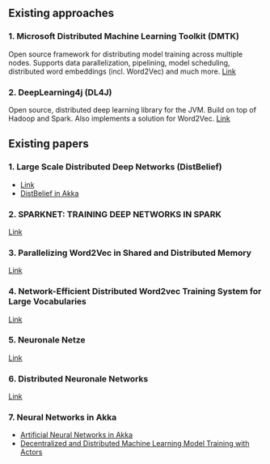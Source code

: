 ## Existing approaches

### 1. Microsoft Distributed Machine Learning Toolkit (DMTK)
Open source framework for distributing model training across multiple nodes. Supports data parallelization, pipelining, model scheduling, distributed word embeddings (incl. Word2Vec) and much more.
[Link](http://www.dmtk.io/)

### 2. DeepLearning4j (DL4J)
Open source, distributed deep learning library for the JVM. Build on top of Hadoop and Spark. Also implements a solution for Word2Vec.
[Link](https://deeplearning4j.org/)

## Existing papers

### 1. Large Scale Distributed Deep Networks (DistBelief)

* [Link](http://papers.nips.cc/paper/4687-large-scale-distributed-deep-networks.pdf)
* [DistBelief in Akka](http://alexminnaar.com/2015/09/06/DistBelief-with-Akka.html)

### 2. SPARKNET: TRAINING DEEP NETWORKS IN SPARK

[Link](https://arxiv.org/pdf/1511.06051.pdf)

### 3. Parallelizing Word2Vec in Shared and Distributed Memory

[Link](https://arxiv.org/abs/1604.04661)

### 4. Network-Efficient Distributed Word2vec Training System for Large Vocabularies

[Link](https://arxiv.org/abs/1606.08495)

### 5. Neuronale Netze

[Link](http://www.neuronalesnetz.de/downloads/neuronalesnetz_de.pdf)

### 6. Distributed Neuronale Networks

[Link](https://blog.skymind.ai/distributed-deep-learning-part-1-an-introduction-to-distributed-training-of-neural-networks/)

### 7. Neural Networks in Akka

* [Artificial Neural Networks in Akka](https://www.academia.edu/29815486/Artificial_Neural_Networks_in_Akka)
* [Decentralized and Distributed Machine Learning Model Training with Actors](http://www.scs.stanford.edu/17au-cs244b/labs/projects/addair.pdf)
